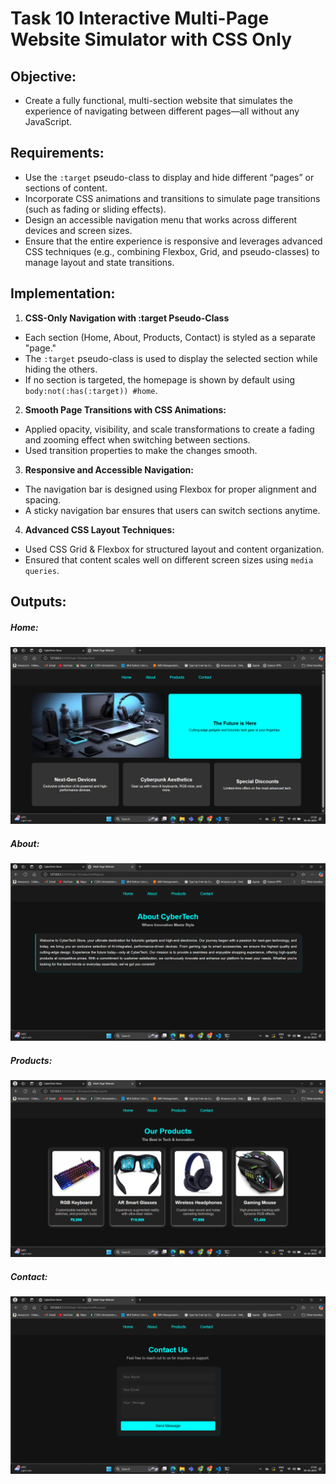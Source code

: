 # Task 10 **Interactive Multi-Page Website Simulator with CSS Only**

## **Objective:** 
- Create a fully functional, multi-section website that simulates the experience of navigating between different pages—all without any JavaScript.

## **Requirements:**
- Use the `:target` pseudo-class to display and hide different “pages” or sections of content.
- Incorporate CSS animations and transitions to simulate page transitions (such as fading or sliding effects).
- Design an accessible navigation menu that works across different devices and screen sizes.
- Ensure that the entire experience is responsive and leverages advanced CSS techniques (e.g., combining Flexbox, Grid, and pseudo-classes) to manage layout and state transitions.


## **Implementation:**

1. **CSS-Only Navigation with :target Pseudo-Class**
- Each section (Home, About, Products, Contact) is styled as a separate "page."
- The `:target` pseudo-class is used to display the selected section while hiding the others.
- If no section is targeted, the homepage is shown by default using `body:not(:has(:target)) #home`.

2. **Smooth Page Transitions with CSS Animations:**
- Applied opacity, visibility, and scale transformations to create a fading and zooming effect when switching between sections.
- Used transition properties to make the changes smooth.

3. **Responsive and Accessible Navigation:**
- The navigation bar is designed using Flexbox for proper alignment and spacing.
- A sticky navigation bar ensures that users can switch sections anytime.

4. **Advanced CSS Layout Techniques:**
- Used CSS Grid & Flexbox for structured layout and content organization.
- Ensured that content scales well on different screen sizes using `media queries`.

## **Outputs:**

##### Home:
![Home](./outputs/Home.png)

##### About:
![](./outputs/About.png)

##### Products:
![Products](./outputs/Products.png)

##### Contact:
![Contact](./outputs/Contact.png)